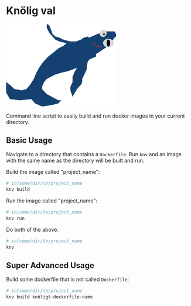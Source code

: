 # Knölig val

<img src="./knv.png" alt="" style="width: 300px; margin: 0 auto" />

Command line script to easily build and run docker images in your current directory.

## Basic Usage
Navigate to a directory that contains a `Dockerfile`. Run `knv` and an image with the same name as the directory will be built and run.

Build the image called "project_name":
```bash
# in/some/dir/to/project_name
knv build
```

Run the image called "project_name":
```bash
# in/some/dir/to/project_name
knv run
```

Do both of the above.
```bash
# in/some/dir/to/project_name
knv
```

## Super Advanced Usage
Build some dockerfile that is not called `Dockerfile`:
```bash
# in/some/dir/to/project_name
knv build knöligt-dockerfile-name
```

